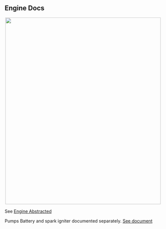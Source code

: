 ## Engine Docs

<p align = "center">
<img src = "https://github.com/nyameaama/Converse-Engine/blob/master/docs/assets/Diagram_PF.png" width = "500" height = "600"/>
</p>

See [Engine Abstracted](https://github.com/nyameaama/Converse-Engine/blob/master/docs/Engine%20Abstracted.pdf)

Pumps Battery and spark igniter documented separately. [See document]()